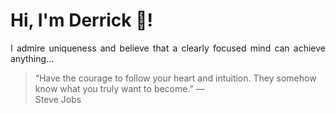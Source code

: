 # Hi, I'm Derrick 👋!
<p align="justify">I admire uniqueness and believe that a clearly focused mind can achieve anything...</p> 
<!-- #quote-start -->
<blockquote>&ldquo;Have the courage to follow your heart and intuition. They somehow know what you truly want to become.&rdquo; &mdash; <footer>Steve Jobs</footer></blockquote>
<!-- #quote-end -->
